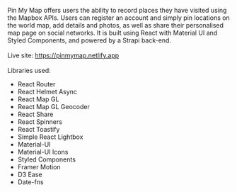 Pin My Map offers users the ability to record places they have visited using the Mapbox APIs. Users can register an account and simply pin locations on the world map, add details and photos, as well as share their personalised map page on social networks. It is built using React with Material UI and Styled Components, and powered by a Strapi back-end.
\
\
Live site: https://pinmymap.netlify.app
\
\
Libraries used:

- React Router
- React Helmet Async
- React Map GL
- React Map GL Geocoder
- React Share
- React Spinners
- React Toastify
- Simple React Lightbox
- Material-UI
- Material-UI Icons
- Styled Components
- Framer Motion
- D3 Ease
- Date-fns

